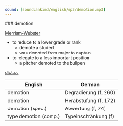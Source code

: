```yaml
---
sound: [sound:ankimd/english/mp3/demotion.mp3]
---
```


\### demotion

[Merriam-Webster](https://www.merriam-webster.com/dictionary/demotion)

- to reduce to a lower grade or rank
    - demote a student
    - was demoted from major to captain
- to relegate to a less important position
    - a pitcher demoted to the bullpen

[dict.cc](https://www.dict.cc/demotion)

| English        | German       |
| -------------- | ------------ |
| demotion | Degradierung (f, 260) |
| demotion | Herabstufung (f, 172) |
| demotion (spec.) | Abwertung (f, 74) |
| type demotion (comp.) | Typeinschränkung (f) |
